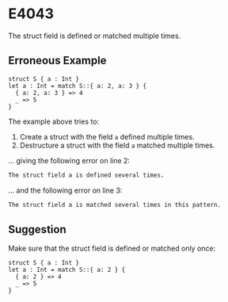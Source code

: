 # E4043

The struct field is defined or matched multiple times.

## Erroneous Example

```moonbit
struct S { a : Int }
let a : Int = match S::{ a: 2, a: 3 } {
  { a: 2, a: 3 } => 4
  _ => 5
}
```

The example above tries to:

1. Create a struct with the field `a` defined multiple times.
2. Destructure a struct with the field `a` matched multiple times.

... giving the following error on line 2:

```default
The struct field a is defined several times.
```

... and the following error on line 3:

```default
The struct field a is matched several times in this pattern.
```

## Suggestion

Make sure that the struct field is defined or matched only once:

```moonbit
struct S { a : Int }
let a : Int = match S::{ a: 2 } {
  { a: 2 } => 4
  _ => 5
}
```
